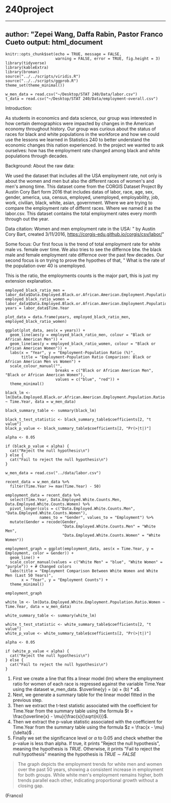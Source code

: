 # 240project
---
author: "Zepei Wang, Daffa Rabin, Pastor Franco Cueto
output: html_document
---

```{r setup, include=FALSE}
knitr::opts_chunk$set(echo = TRUE, message = FALSE,
                      warning = FALSE, error = TRUE, fig.height = 3)
library(tidyverse)
library(kableExtra)
library(broman)
source("../../scripts/viridis.R")
source("../../scripts/ggprob.R")
theme_set(theme_minimal())
```
```{r}
w_men_data = read.csv("~/Desktop/STAT 240/Data/labor.csv")
t_data = read.csv("~/Desktop/STAT 240/Data/employment-overall.csv")
```
Introduction:

As students in economics and data science, our group was interested in how certain demographics were impacted by changes in the American economy throughout history. Our group was curious about the status of races for black and white populations in the workforce and how we could use the lessons we learned in Statistics 240 to better understand the economic changes this nation experienced.  In the project we wanted to ask ourselves: how has the employment rate changed among black and white populations through decades. 


Background: 
About the raw data:

We used the dataset that includes all the USA employment rate, not only is about the women and men but also the different races of women's and men's among time. This dataset come from the CORGIS Dataset Project By Austin Cory Bart form 2016 that includes datas of labor, race, age, sex, gender, america, usa, census, employed, unemployed, employability, job, work, civilian, black, white, asian, government. Where we are trying to compare the employment rate of differnt races. Where we named it as the labor.csv. This dataset contains the total employment rates every month through out the year. 


Data citation:
Women and men employment rate in the USA: " by Austin Cory Bart, created 3/11/2016, https://corgis-edu.github.io/corgis/csv/labor/"


Some focus:
Our first focus is the trend of total employment rate for white male vs. female over time. We also tries to see the differnce btw. the black male and female employment rate differnce over the past few decades. Our second focus is on trying to prove the hypothes of that, " What is the rate of the population over 40 is unemployed. 

This is the ratio, the employments counts is the major part, this is just my extension explanation.

```{r, echo=FALSE}
employed_black_ratio_men = labor_data$Data.Employed.Black.or.African.American.Employment.Population.Ratio.Men
employed_black_ratio_women = labor_data$Data.Employed.Black.or.African.American.Employment.Population.Ratio.Women
years = labor_data$Time.Year

plot_data = data.frame(years, employed_black_ratio_men, employed_black_ratio_women)

ggplot(plot_data, aes(x = years)) +
  geom_line(aes(y = employed_black_ratio_men, colour = "Black or African American Men")) +
  geom_line(aes(y = employed_black_ratio_women, colour = "Black or African American Women")) +
  labs(x = "Year", y = "Employment-Population Ratio (%)", 
       title = "Employment-Population Ratio Comparison: Black or African American Men vs Women") +
  scale_colour_manual("", 
                      breaks = c("Black or African American Men", "Black or African American Women"),
                      values = c("blue", "red")) +
  theme_minimal()
```

```{r, echo=FALSE}
black_lm <- lm(Data.Employed.Black.or.African.American.Employment.Population.Ratio.Women ~ Time.Year, data = w_men_data)

black_summary_table <- summary(black_lm)

black_t_test_statistic <- black_summary_table$coefficients[2, "t value"]
black_p_value <- black_summary_table$coefficients[2, "Pr(>|t|)"]

alpha <- 0.05

if (black_p_value < alpha) {
  cat("Reject the null hypothesis\n")
} else {
  cat("Fail to reject the null hypothesis\n")
}
```

```{r, echo=FALSE}
w_men_data = read.csv("../data/labor.csv")

recent_data = w_men_data %>%
  filter(Time.Year >= max(Time.Year) - 50)

employment_data = recent_data %>%
  select(Time.Year, Data.Employed.White.Counts.Men, Data.Employed.White.Counts.Women) %>%
  pivot_longer(cols = c("Data.Employed.White.Counts.Men", "Data.Employed.White.Counts.Women"), 
               names_to = "Gender", values_to = "Employment") %>%
  mutate(Gender = recode(Gender, 
                         "Data.Employed.White.Counts.Men" = "White Men", 
                         "Data.Employed.White.Counts.Women" = "White Women"))

employment_graph = ggplot(employment_data, aes(x = Time.Year, y = Employment, color = Gender)) +
  geom_line() +
  scale_color_manual(values = c("White Men" = "blue", "White Women" = "purple")) + # Changed colors
  labs(title = "Employment Comparison Between White Women and White Men (Last 50 Years)",
       x = "Year", y = "Employment Counts") +
  theme_minimal()

employment_graph
```

```{r, echo=FALSE}
white_lm <- lm(Data.Employed.White.Employment.Population.Ratio.Women ~ Time.Year, data = w_men_data)

white_summary_table <- summary(white_lm)

white_t_test_statistic <- white_summary_table$coefficients[2, "t value"]
white_p_value <- white_summary_table$coefficients[2, "Pr(>|t|)"]

alpha <- 0.05

if (white_p_value < alpha) {
  cat("Reject the null hypothesis\n")
} else {
  cat("Fail to reject the null hypothesis\n")
}
```

1. First we create a line that fits a linear model (lm) where the employment ratio for women of each race is regressed against the variable Time.Year using the dataset w_men_data. $\overline{y} = (a) + (b) * x$.
2. Next, we generate a summary table for the linear model fitted in the previous step.
3. Then we extract the t-test statistic associated with the coefficient for Time.Year from the summary table using the formula $t = \frac{\overline{x} - \mu}{\frac{s}{\sqrt{n}}}$.
4. Then we extract the p-value statistic associated with the coefficient for Time.Year from the summary table using the formula $z = \frac{x - \mu}{\delta}$ .
5. Finally we set the significance level or $\alpha$ to 0.05 and check whether the p-value is less than alpha. If true, it prints "Reject the null hypothesis", meaning the hypothesis is $TRUE$. Otherwise, it prints "Fail to reject the null hypothesis" meaning the hypothesis is $TRUE \sim FALSE$

> The graph depicts the employment trends for white men and women over the past 50 years, showing a consistent increase in employment for both groups. While white men's employment remains higher, both trends parallel each other, indicating proportional growth without a closing gap.

(Franco)
